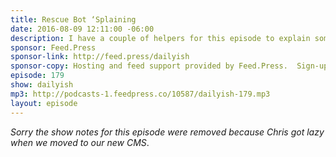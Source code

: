 ```yaml
---
title: Rescue Bot ‘Splaining
date: 2016-08-09 12:11:00 -06:00
description: I have a couple of helpers for this episode to explain some of the cool things about Rescue Bots and a My Little Pony.
sponsor: Feed.Press
sponsor-link: http://feed.press/dailyish
sponsor-copy: Hosting and feed support provided by Feed.Press.  Sign-up today and try FeedPress on a 14 day trial (no contracts or commitments). Use promo code "dailyish" during checkout to get 10% off your first year.
episode: 179
show: dailyish
mp3: http://podcasts-1.feedpress.co/10587/dailyish-179.mp3
layout: episode
---
```


<em>Sorry the show notes for this episode were removed because Chris got lazy when we moved to our new CMS</em>.

